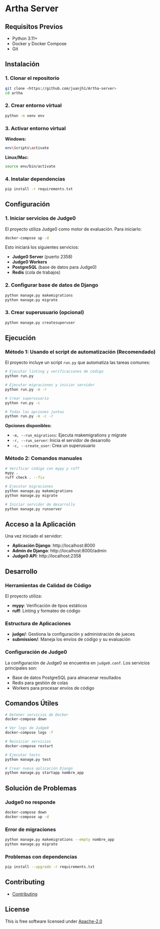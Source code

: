 # Artha Server


## Requisitos Previos

- Python 3.11+
- Docker y Docker Compose
- Git

## Instalación

### 1. Clonar el repositorio

```bash
git clone <https://github.com/juanjh1/Artha-server>
cd artha
```

### 2. Crear entorno virtual

```bash
python -m venv env
```

### 3. Activar entorno virtual

**Windows:**
```bash
env\Scripts\activate
```

**Linux/Mac:**
```bash
source env/bin/activate
```

### 4. Instalar dependencias

```bash
pip install -r requirements.txt
```

## Configuración

### 1. Iniciar servicios de Judge0

El proyecto utiliza Judge0 como motor de evaluación. Para iniciarlo:

```bash
docker-compose up -d
```

Esto iniciará los siguientes servicios:
- **Judge0 Server** (puerto 2358)
- **Judge0 Workers** 
- **PostgreSQL** (base de datos para Judge0)
- **Redis** (cola de trabajos)

### 2. Configurar base de datos de Django

```bash
python manage.py makemigrations
python manage.py migrate
```

### 3. Crear superusuario (opcional)

```bash
python manage.py createsuperuser
```

## Ejecución

### Método 1: Usando el script de automatización (Recomendado)

El proyecto incluye un script `run.py` que automatiza las tareas comunes:

```bash
# Ejecutar linting y verificaciones de código
python run.py

# Ejecutar migraciones y iniciar servidor
python run.py -m -r

# Crear superusuario
python run.py -c

# Todas las opciones juntas
python run.py -m -c -r
```

**Opciones disponibles:**
- `-m, --run_migrations`: Ejecuta makemigrations y migrate
- `-r, --run_server`: Inicia el servidor de desarrollo
- `-c, --create_user`: Crea un superusuario

### Método 2: Comandos manuales

```bash
# Verificar código con mypy y ruff
mypy .
ruff check . --fix

# Ejecutar migraciones
python manage.py makemigrations
python manage.py migrate

# Iniciar servidor de desarrollo
python manage.py runserver
```

## Acceso a la Aplicación

Una vez iniciado el servidor:

- **Aplicación Django**: http://localhost:8000
- **Admin de Django**: http://localhost:8000/admin
- **Judge0 API**: http://localhost:2358

## Desarrollo

### Herramientas de Calidad de Código

El proyecto utiliza:
- **mypy**: Verificación de tipos estáticos
- **ruff**: Linting y formateo de código

### Estructura de Aplicaciones

- **judge/**: Gestiona la configuración y administración de jueces
- **submission/**: Maneja los envíos de código y su evaluación

### Configuración de Judge0

La configuración de Judge0 se encuentra en `judge0.conf`. Los servicios principales son:
- Base de datos PostgreSQL para almacenar resultados
- Redis para gestión de colas
- Workers para procesar envíos de código

## Comandos Útiles

```bash
# Detener servicios de Docker
docker-compose down

# Ver logs de Judge0
docker-compose logs -f

# Reiniciar servicios
docker-compose restart

# Ejecutar tests
python manage.py test

# Crear nueva aplicación Django
python manage.py startapp nombre_app
```

## Solución de Problemas

### Judge0 no responde
```bash
docker-compose down
docker-compose up -d
```

### Error de migraciones
```bash
python manage.py makemigrations --empty nombre_app
python manage.py migrate
```

### Problemas con dependencias
```bash
pip install --upgrade -r requirements.txt
```

## Contributing

- [Contributing](https://github.com/juanjh1/Artha-server?tab=contributing-ov-file#contributing-to-artha-server)

## License

This is free software licensed under [Apache-2.0](https://github.com/juanjh1/Artha-server?tab=Apache-2.0-1-ov-file)

